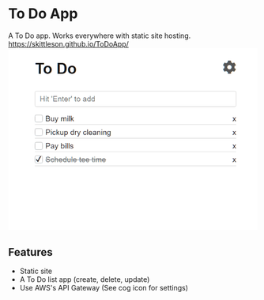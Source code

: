 # To Do App
A To Do app.  Works everywhere with static site hosting. https://skittleson.github.io/ToDoApp/
![to do app](todoApp.gif)

## Features
- Static site
- A To Do list app (create, delete, update)
- Use AWS's API Gateway (See cog icon for settings)
